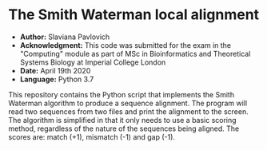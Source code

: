 # The Smith Waterman local alignment

- **Author:** Slaviana Pavlovich
- **Acknowledgment:** This code was submitted for the exam in the "Computing" module as part of MSc in Bioinformatics and Theoretical Systems Biology at Imperial College London
- **Date:** April 19th 2020
- **Language:** Python 3.7

This repository contains the Python script that implements the Smith Waterman algorithm to produce a sequence alignment. The program will read two sequences from two files and print the alignment to the screen. The algorithm is simplified in that it only needs to use a basic scoring method, regardless of the nature of the sequences being aligned. The scores are: match (+1), mismatch (-1) and gap (-1).

